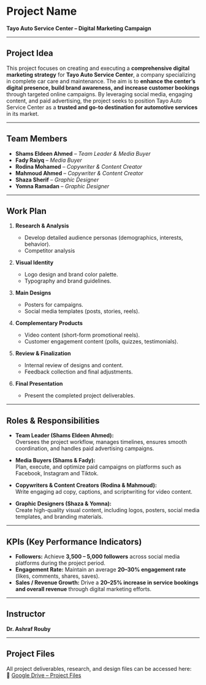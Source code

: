 # Project Name
**Tayo Auto Service Center – Digital Marketing Campaign**

---

## Project Idea
This project focuses on creating and executing a **comprehensive digital marketing strategy** for **Tayo Auto Service Center**, a company specializing in complete car care and maintenance. The aim is to **enhance the center’s digital presence, build brand awareness, and increase customer bookings** through targeted online campaigns. By leveraging social media, engaging content, and paid advertising, the project seeks to position Tayo Auto Service Center as a **trusted and go-to destination for automotive services** in its market.

---

## Team Members 
- **Shams Eldeen Ahmed** – *Team Leader & Media Buyer*  
- **Fady Raiyq** – *Media Buyer*  
- **Rodina Mohamed** – *Copywriter & Content Creator*  
- **Mahmoud Ahmed** – *Copywriter & Content Creator*  
- **Shaza Sherif** – *Graphic Designer*  
- **Yomna Ramadan** – *Graphic Designer*  

---

## Work Plan
1. **Research & Analysis**
   - Develop detailed audience personas (demographics, interests, behavior).  
   - Competitor analysis 

2. **Visual Identity**
   - Logo design and brand color palette.  
   - Typography and brand guidelines.  

3. **Main Designs**
   - Posters for campaigns.  
   - Social media templates (posts, stories, reels).  

4. **Complementary Products**
   - Video content (short-form promotional reels).  
   - Customer engagement content (polls, quizzes, testimonials).  

5. **Review & Finalization**
   - Internal review of designs and content.  
   - Feedback collection and final adjustments.  

6. **Final Presentation**
   - Present the completed project deliverables.  
    

---

## Roles & Responsibilities

- **Team Leader (Shams Eldeen Ahmed):**  
  Oversees the project workflow, manages timelines, ensures smooth coordination, and handles paid advertising campaigns.  

- **Media Buyers (Shams & Fady):**  
  Plan, execute, and optimize paid campaigns on platforms such as Facebook, Instagram and Tiktok.
- **Copywriters & Content Creators (Rodina & Mahmoud):**  
  Write engaging ad copy, captions, and scriptwriting for video content.  

- **Graphic Designers (Shaza & Yomna):**  
  Create high-quality visual content, including logos, posters, social media templates, and branding materials.  

---

## KPIs (Key Performance Indicators)

- **Followers:** Achieve **3,500 – 5,000 followers** across social media platforms during the project period.  
- **Engagement Rate:** Maintain an average **20–30% engagement rate** (likes, comments, shares, saves).  
- **Sales / Revenue Growth:** Drive a **20–25% increase in service bookings and overall revenue** through digital marketing efforts.  

---

## Instructor
**Dr. Ashraf Rouby**

---

## Project Files
All project deliverables, research, and design files can be accessed here:  
🔗 [Google Drive – Project Files](https://drive.google.com/drive/folders/1H_QuMCysvxlijTHKtM-uyKK6juAN0oRu)  
